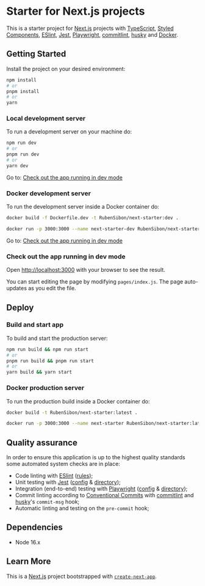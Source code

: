 # Starter for Next.js projects

This is a starter project for [Next.js](https://nextjs.org/) projects with [TypeScript](https://www.typescriptlang.org/), [Styled Components](https://styled-components.com/), [ESlint](https://eslint.org/), [Jest](https://jestjs.io/), [Playwright](https://playwright.dev/), [commitlint](https://commitlint.js.org/#/), [husky](https://typicode.github.io/husky/#/) and [Docker](https://www.docker.com/).

## Getting Started

Install the project on your desired environment:

```sh
npm install
# or
pnpm install
# or
yarn
```

### Local development server

To run a development server on your machine do:

```sh
npm run dev
# or
pnpm run dev
# or
yarn dev
```

Go to: [Check out the app running in dev mode](#check-out-the-app-running-in-dev-mode)

### Docker development server

To run the development server inside a Docker container do:

```sh
docker build -f Dockerfile.dev -t RubenSibon/next-starter:dev .

docker run -p 3000:3000 --name next-starter-dev RubenSibon/next-starter:dev
```

Go to: [Check out the app running in dev mode](#check-out-the-app-running-in-dev-mode)

### Check out the app running in dev mode

Open [http://localhost:3000](http://localhost:3000) with your browser to see the result.

You can start editing the page by modifying `pages/index.js`. The page auto-updates as you edit the file.

## Deploy

### Build and start app

To build and start the production server:

```bash
npm run build && npm run start
# or
pnpm run build && pnpm run start
# or
yarn build && yarn start
```

### Docker production server

To run the production build inside a Docker container do:

```sh
docker build -t RubenSibon/next-starter:latest .

docker run -p 3000:3000 --name next-starter RubenSibon/next-starter:latest
```

## Quality assurance

In order to ensure this application is up to the highest quality standards some automated system checks are in place:

- Code linting with [ESlint](https://eslint.org/) ([rules](.eslintrc.json));
- Unit testing with [Jest](https://jestjs.io/) ([config](jest.config.js) & [directory](tests/jest));
- Integration (end-to-end) testing with [Playwright](https://playwright.dev/) ([config](playwright.config.ts) & [directory](tests/playwright));
- Commit linting according to [Conventional Commits](https://www.conventionalcommits.org/en/v1.0.0/) with [commitlint](https://commitlint.js.org/#/) and [husky](https://typicode.github.io/husky/#/)'s `commit-msg` hook;
- Automatic linting and testing on the `pre-commit` hook;

## Dependencies

- Node 16.x

## Learn More

This is a [Next.js](https://nextjs.org/) project bootstrapped with [`create-next-app`](https://github.com/vercel/next.js/tree/canary/packages/create-next-app).
